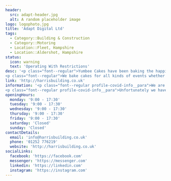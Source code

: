 ```yaml
---
header:
  src: adapt-header.jpg
  alt: A random placeholder image
logo: logophoto.jpg
title: 'Adapt Digital Ltd'
tags:
  - Category::Building & Construction
  - Category::Motoring
  - Location::Fleet, Hampshire
  - Location::Aldershot, Hampshire
status:
  icon: warning
  text: 'Operating With Restrictions'
desc: '<p class="font--regular">Yumbee Cakes have been baking the happiest cakes for over 20 years. We love what we do and love bringing a smile to the faces of our customers on their special occasions.</p>
<p class="font--regular">We bake cakes for all kinds of events whether you are celebrating a special birthday or congratulating a special newly married couple. Please reach out if you want a truly special cake guaranteed to bring a smile!</p>'
link: 'http://harrisbuilding.co.uk'
information: '<p class="font--regular profile-covid-info__para">We are currently doing everything we can to keep our customers safe during these unprecedented times and following all government guidance outlined.</p>
<p class="font--regular profile-covid-info__para">Unfortunately we have had to close our high street store for the time being but don’t worry as you can still order online and we will deliver to you contact free!</p>'
openingHours:
  monday: '9:00 - 17:30'
  tuesday: '9:00 - 17:30'
  wednesday: '9:00 - 17:30'
  thursday: '9:00 - 17:30'
  friday: '9:00 - 17:30'
  saturday: 'Closed'
  sunday: 'Closed'
contactDetails:
  email: 'info@harrisbuilding.co.uk'
  phone: '01252 776219'
  website: 'http://harrisbuilding.co.uk'
socialLinks:
  facebook: 'https://facebook.com'
  messenger: 'https://messenger.com'
  linkedin: 'https://linkedin.com'
  instagram: 'https://instagram.com'
---
```

